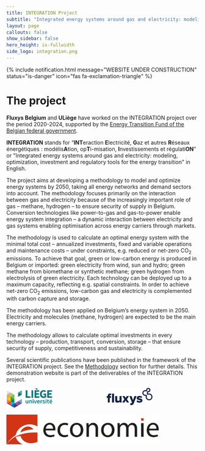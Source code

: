 ```yaml
---
title: INTEGRATION Project
subtitle: "Integrated energy systems around gas and electricity: modeling, optimization, investment and regulatory tools for the energy transition"
layout: page
callouts: false
show_sidebar: false
hero_height: is-fullwidth
side_logo: integration.png
---
```


{% include notification.html message="WEBSITE UNDER CONSTRUCTION" 
status="is-danger" 
icon="fas fa-exclamation-triangle" %}

# The project

**Fluxys Belgium** and **ULiège** have worked on the INTEGRATION project over the period 2020-2024, supported by the [Energy Transition Fund of the Belgian federal government](https://economie.fgov.be/fr/themes/energie/transition-energetique/fonds-de-transition). 

**INTEGRATION** stands for “**INT**eraction **E**lectricité, **G**az et autres **R**éseaux énergétiques : modélis**A**tion, op**T**i-misation, **I**nvestissements et régulati**ON**” or "Integrated energy systems around gas and electricity: modeling, optimization, investment and regulatory tools for the energy transition" in English. 

The project aims at developing a methodology to model and optimize energy systems by 2050, taking all energy networks and demand sectors into account. The methodology focuses primarily on the interaction between gas and electricity because of the increasingly important role of gas – methane, hydrogen – to ensure security of supply in Belgium. Conversion technologies like power-to-gas and gas-to-power enable energy system integration – a dynamic interaction between electricity and gas systems enabling optimisation across energy carriers through markets. 

The methodology is used to calculate an optimal energy system with the minimal total cost – annualized investments, fixed and variable operations and maintenance costs – under constraints, e.g. reduced or net-zero CO<sub>2</sub> emissions. To achieve that goal, green or low-carbon energy is produced in Belgium or imported: green electricity from wind, sun and hydro; green methane from biomethane or synthetic methane; green hydrogen from electrolysis of green electricity. Each technology can be deployed up to a maximum capacity, reflecting e.g. spatial constraints. In order to achieve net-zero CO<sub>2</sub> emissions, low-carbon gas and electricity is complemented with carbon capture and storage. 

The methodology has been applied on Belgium’s energy system in 2050. Electricity and molecules (methane, hydrogen) are expected to be the main energy carriers. 

The methodology allows to calculate optimal investments in every technology – production, transport, conversion, storage – that ensure security of supply, competitiveness and sustainability. 

Several scientific publications have been published in the framework of the INTEGRATION project. See the [Methodology](methodology) section for further details. This demonstration website is part of the deliverables of the INTEGRATION project. 


<div class="columns">
  <div class="column is-half has-text-centered">
    <a href="https://www.uliege.be/">
        <img alt="ULiège" src="img/uliege_logo.svg" style="max-width: 400px;" width="50%">
    </a>
  </div>
  <div class="column is-half has-text-centered">
    <a href="https://www.fluxys.com/">
        <img alt="Fluxys" src="img/Logo_Fluxys_Blue.svg" style="max-width: 400px;" width="50%">
    </a>
  </div>
</div>

<p class="has-text-centered">
  <a href="https://economie.fgov.be/fr/themes/energie/transition-energetique/fonds-de-transition">
  <img alt="SPF Economie" src="img/logo-en.svg" style="max-width: 400px;">
  </a>
</p>
